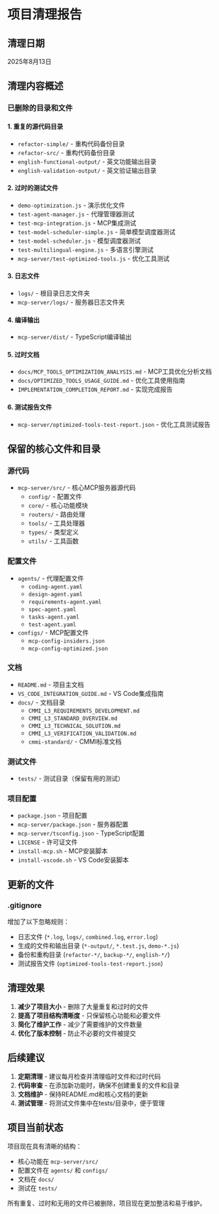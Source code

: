# 项目清理报告

## 清理日期
2025年8月13日

## 清理内容概述

### 已删除的目录和文件

#### 1. 重复的源代码目录
- `refactor-simple/` - 重构代码备份目录
- `refactor-src/` - 重构代码备份目录  
- `english-functional-output/` - 英文功能输出目录
- `english-validation-output/` - 英文验证输出目录

#### 2. 过时的测试文件
- `demo-optimization.js` - 演示优化文件
- `test-agent-manager.js` - 代理管理器测试
- `test-mcp-integration.js` - MCP集成测试  
- `test-model-scheduler-simple.js` - 简单模型调度器测试
- `test-model-scheduler.js` - 模型调度器测试
- `test-multilingual-engine.js` - 多语言引擎测试
- `mcp-server/test-optimized-tools.js` - 优化工具测试

#### 3. 日志文件
- `logs/` - 根目录日志文件夹
- `mcp-server/logs/` - 服务器日志文件夹

#### 4. 编译输出
- `mcp-server/dist/` - TypeScript编译输出

#### 5. 过时文档
- `docs/MCP_TOOLS_OPTIMIZATION_ANALYSIS.md` - MCP工具优化分析文档
- `docs/OPTIMIZED_TOOLS_USAGE_GUIDE.md` - 优化工具使用指南
- `IMPLEMENTATION_COMPLETION_REPORT.md` - 实现完成报告

#### 6. 测试报告文件
- `mcp-server/optimized-tools-test-report.json` - 优化工具测试报告

## 保留的核心文件和目录

### 源代码
- `mcp-server/src/` - 核心MCP服务器源代码
  - `config/` - 配置文件
  - `core/` - 核心功能模块
  - `routers/` - 路由处理
  - `tools/` - 工具处理器
  - `types/` - 类型定义
  - `utils/` - 工具函数

### 配置文件
- `agents/` - 代理配置文件
  - `coding-agent.yaml`
  - `design-agent.yaml`
  - `requirements-agent.yaml`
  - `spec-agent.yaml`
  - `tasks-agent.yaml`
  - `test-agent.yaml`
- `configs/` - MCP配置文件
  - `mcp-config-insiders.json`
  - `mcp-config-optimized.json`

### 文档
- `README.md` - 项目主文档
- `VS_CODE_INTEGRATION_GUIDE.md` - VS Code集成指南
- `docs/` - 文档目录
  - `CMMI_L3_REQUIREMENTS_DEVELOPMENT.md`
  - `CMMI_L3_STANDARD_OVERVIEW.md`
  - `CMMI_L3_TECHNICAL_SOLUTION.md`
  - `CMMI_L3_VERIFICATION_VALIDATION.md`
  - `cmmi-standard/` - CMMI标准文档

### 测试文件
- `tests/` - 测试目录（保留有用的测试）

### 项目配置
- `package.json` - 项目配置
- `mcp-server/package.json` - 服务器配置
- `mcp-server/tsconfig.json` - TypeScript配置
- `LICENSE` - 许可证文件
- `install-mcp.sh` - MCP安装脚本
- `install-vscode.sh` - VS Code安装脚本

## 更新的文件

### .gitignore
增加了以下忽略规则：
- 日志文件 (`*.log`, `logs/`, `combined.log`, `error.log`)
- 生成的文件和输出目录 (`*-output/`, `*.test.js`, `demo-*.js`)
- 备份和重构目录 (`refactor-*/`, `backup-*/`, `english-*/`)
- 测试报告文件 (`optimized-tools-test-report.json`)

## 清理效果

1. **减少了项目大小** - 删除了大量重复和过时的文件
2. **提高了项目结构清晰度** - 只保留核心功能和必要文件
3. **简化了维护工作** - 减少了需要维护的文件数量
4. **优化了版本控制** - 防止不必要的文件被提交

## 后续建议

1. **定期清理** - 建议每月检查并清理临时文件和过时代码
2. **代码审查** - 在添加新功能时，确保不创建重复的文件和目录
3. **文档维护** - 保持README.md和核心文档的更新
4. **测试管理** - 将测试文件集中在tests/目录中，便于管理

## 项目当前状态

项目现在具有清晰的结构：
- 核心功能在 `mcp-server/src/`
- 配置文件在 `agents/` 和 `configs/`
- 文档在 `docs/`
- 测试在 `tests/`

所有重复、过时和无用的文件已被删除，项目现在更加整洁和易于维护。
